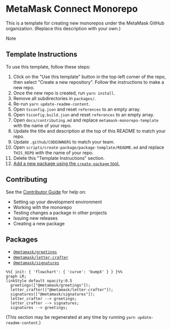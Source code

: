 # MetaMask Connect Monorepo

This is a template for creating new monorepos under the MetaMask GitHub organization. (Replace this description with your own.)

> [!note]
>
> ## Template Instructions
>
> To use this template, follow these steps:
>
> 1. Click on the "Use this template" button in the top-left corner of the repo, then select "Create a new repository". Follow the instructions to make a new repo.
> 2. Once the new repo is created, run `yarn install`.
> 3. Remove all subdirectories in `packages/`.
> 4. Re-run `yarn update-readme-content`.
> 5. Open `tsconfig.json` and reset `references` to an empty array.
> 6. Open `tsconfig.build.json` and reset `references` to an empty array.
> 7. Open `docs/contributing.md` and replace `metamask-monorepo-template` with the name of your repo.
> 8. Update the title and description at the top of this README to match your repo.
> 9. Update `.github/CODEOWNERS` to match your team.
> 10. Open `scripts/create-package/package-template/README.md` and replace `THIS_REPO` with the name of your repo.
> 11. Delete this "Template Instructions" section.
> 12. [Add a new package using the `create-package` tool.](./docs/contributing.md#adding-new-packages-to-the-monorepo)

## Contributing

See the [Contributor Guide](./docs/contributing.md) for help on:

- Setting up your development environment
- Working with the monorepo
- Testing changes a package in other projects
- Issuing new releases
- Creating a new package

## Packages

<!-- start package list -->

- [`@metamask/greetings`](packages/greetings)
- [`@metamask/letter-crafter`](packages/letter-crafter)
- [`@metamask/signatures`](packages/signatures)

<!-- end package list -->

<!-- start dependency graph -->

```mermaid
%%{ init: { 'flowchart': { 'curve': 'bumpX' } } }%%
graph LR;
linkStyle default opacity:0.5
  greetings(["@metamask/greetings"]);
  letter_crafter(["@metamask/letter-crafter"]);
  signatures(["@metamask/signatures"]);
  letter_crafter --> greetings;
  letter_crafter --> signatures;
  signatures --> greetings;
```

<!-- end dependency graph -->

(This section may be regenerated at any time by running `yarn update-readme-content`.)
